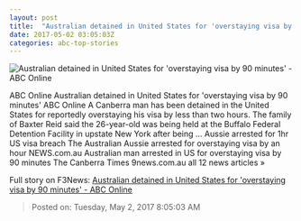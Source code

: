 ```yaml
---
layout: post
title:  "Australian detained in United States for 'overstaying visa by 90 minutes' - ABC Online"
date: 2017-05-02 03:05:03Z
categories: abc-top-stories
---
```


![Australian detained in United States for 'overstaying visa by 90 minutes' - ABC Online](http://www.abc.net.au/news/image/8489520-1x1-700x700.jpg)

ABC Online Australian detained in United States for 'overstaying visa by 90 minutes' ABC Online A Canberra man has been detained in the United States for reportedly overstaying his visa by less than two hours. The family of Baxter Reid said the 26-year-old was being held at the Buffalo Federal Detention Facility in upstate New York after being ... Aussie arrested for 1hr US visa breach The Australian Aussie arrested for overstaying visa by an hour NEWS.com.au Australian man arrested in US for overstaying visa by 90 minutes The Canberra Times 9news.com.au all 12 news articles »


Full story on F3News: [Australian detained in United States for 'overstaying visa by 90 minutes' - ABC Online](http://www.f3nws.com/n/sNFNTC)

> Posted on: Tuesday, May 2, 2017 8:05:03 AM
